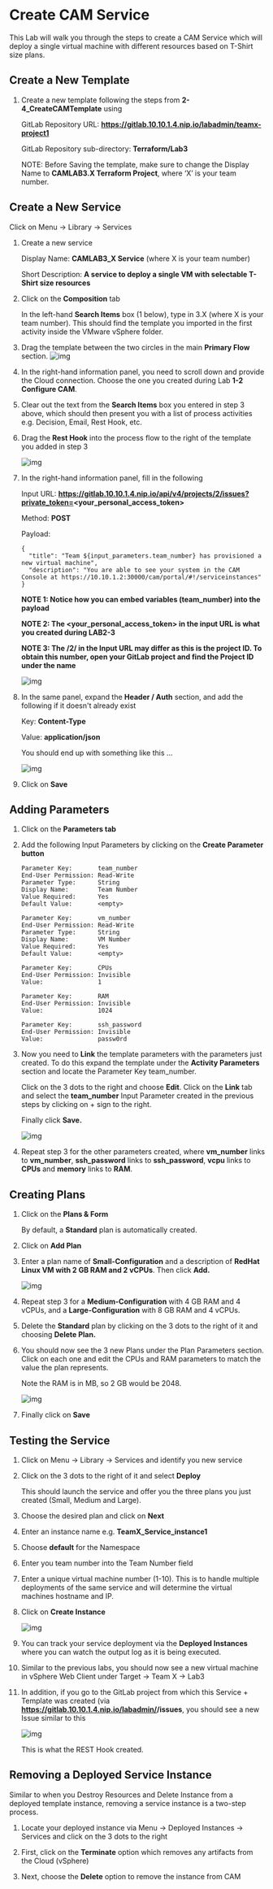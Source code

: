 # Create CAM Service

This Lab will walk you through the steps to create a CAM Service which will deploy a single virtual machine with different resources based on T-Shirt size plans.

## Create a New Template

1. Create a new template following the steps from **2-4_CreateCAMTemplate** using

   GitLab Repository URL: **<https://gitlab.10.10.1.4.nip.io/labadmin/teamx-project1>**

   GitLab Repository sub-directory: **Terraform/Lab3**

   NOTE: Before Saving the template, make sure to change the Display Name to **CAMLAB3.X Terraform Project**, where ‘X’ is your team number.

## Create a New Service
Click on Menu -> Library -> Services

1. Create a new service 

   Display Name: **CAMLAB3_X Service**  (where X is your team number)

   Short Description: **A service to deploy a single VM with selectable T-Shirt size resources**

2. Click on the **Composition** tab

   In the left-hand **Search Items** box (1 below), type in 3.X (where X is your team number). This should find the template you imported in the first activity inside the VMware vSphere folder.

3. Drag the template between the two circles in the main **Primary Flow** section. 
   ![img](../images/LAB_3-4_A1.png)

4. In the right-hand information panel, you need to scroll down and provide the Cloud connection. Choose the one you created during Lab **1-2 Configure CAM**.

5. Clear out the text from the **Search Items** box you entered in step 3 above, which should then present you with a list of process activities e.g. Decision, Email, Rest Hook, etc.

6. Drag the **Rest Hook** into the process flow to the right of the template you added in step 3

   ![img](../images/LAB_3-4_B1.png)
   
7. In the right-hand information panel, fill in the following

   Input URL: **https://gitlab.10.10.1.4.nip.io/api/v4/projects/2/issues?private_token=<your_personal_access_token>**

   Method: **POST**

   Payload: 
   ```
   {
     "title": "Team ${input_parameters.team_number} has provisioned a new virtual machine",
     "description": "You are able to see your system in the CAM Console at https://10.10.1.2:30000/cam/portal/#!/serviceinstances"
   }
   ```
   
   **NOTE 1: Notice how you can embed variables (team_number) into the payload**

   **NOTE 2: The <your_personal_access_token> in the input URL is what you created during LAB2-3**

   **NOTE 3: The /2/ in the Input URL may differ as this is the project ID. To obtain this number, open your GitLab project and find the Project ID under the name**
   
   
     ![img](../images/LAB_3-4_C.png)

8. In the same panel, expand the **Header / Auth** section, and add the following if it doesn't already exist

   Key: **Content-Type**

   Value: **application/json**

   You should end up with something like this ...

   ![img](../images/LAB_3-4_D.png)

9. Click on **Save**

## Adding Parameters

1. Click on the **Parameters tab**

2. Add the following Input Parameters by clicking on the **Create Parameter button**

   ```
   Parameter Key:       team_number
   End-User Permission: Read-Write
   Parameter Type:      String
   Display Name:        Team Number
   Value Required:      Yes
   Default Value:       <empty>
      
   Parameter Key:       vm_number
   End-User Permission: Read-Write
   Parameter Type:      String
   Display Name:        VM Number
   Value Required:      Yes
   Default Value:       <empty>
   
   Parameter Key:       CPUs
   End-User Permission: Invisible
   Value:               1

   Parameter Key:       RAM
   End-User Permission: Invisible
   Value:               1024
   
   Parameter Key:       ssh_password
   End-User Permission: Invisible
   Value:               passw0rd
   ```

3. Now you need to **Link** the template parameters with the parameters just created. To do this expand the template under the **Activity Parameters** section and locate the Parameter Key team_number. 

   Click on the 3 dots to the right and choose **Edit**. Click on the **Link** tab and select the **team_number** Input Parameter created in the previous steps by clicking on + sign to the right.

   Finally click **Save.**

   ![img](../images/LAB_3-4_E.png)

4. Repeat step 3 for the other parameters created, where **vm_number** links to **vm_number**, **ssh_password** links to **ssh_password**, **vcpu** links to **CPUs** and **memory** links to **RAM**.

 

## Creating Plans

1. Click on the **Plans & Form**

   By default, a **Standard** plan is automatically created.

2. Click on **Add Plan**

3. Enter a plan name of **Small-Configuration** and a description of **RedHat Linux VM with 2 GB RAM and 2 vCPUs**. Then click **Add.**

   ![img](../images/LAB_3-4_F.png)

4. Repeat step 3 for a **Medium-Configuration** with 4 GB RAM and 4 vCPUs, and a **Large-Configuration** with 8 GB RAM and 4 vCPUs.

5. Delete the **Standard** plan by clicking on the 3 dots to the right of it and choosing **Delete Plan.**

6. You should now see the 3 new Plans under the Plan Parameters section. Click on each one and edit the CPUs and RAM parameters to match the value the plan represents. 

   Note the RAM is in MB, so 2 GB would be 2048.

   ![img](../images/LAB_3-4_G.png)

7. Finally click on **Save**

 

## Testing the Service

1. Click on Menu -> Library -> Services and identify you new service

2. Click on the 3 dots to the right of it and select **Deploy**

   This should launch the service and offer you the three plans you just created (Small, Medium and Large).

3. Choose the desired plan and click on **Next**

4. Enter an instance name e.g. **TeamX_Service_instance1**

5. Choose **default** for the Namespace

6. Enter you team number into the Team Number field

7. Enter a unique virtual machine number (1-10). This is to handle multiple deployments of the same service and will determine the virtual machines hostname and IP.

8. Click on **Create Instance**

   ![img](../images/LAB_3-4_H.png)

9. You can track your service deployment via the **Deployed Instances** where you can watch the output log as it is being executed.

10. Similar to the previous labs, you should now see a new virtual machine in vSphere Web Client under Target -> Team X -> Lab3

11. In addition, if you go to the GitLab project from which this Service + Template was created (via **https://gitlab.10.10.1.4.nip.io/labadmin/<your project name>/issues**, you should see a new Issue similar to this 

    ![img](../images/LAB_3-4_I.png)

    This is what the REST Hook created.

 

## Removing a Deployed Service Instance

Similar to when you Destroy Resources and Delete Instance from a deployed template instance, removing a service instance is a two-step process.

1. Locate your deployed instance via Menu -> Deployed Instances -> Services and click on the 3 dots to the right

2. First, click on the **Terminate** option which removes any artifacts from the Cloud (vSphere)

3. Next, choose the **Delete** option to remove the instance from CAM
